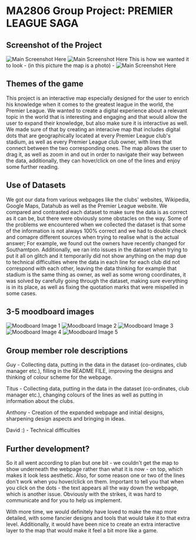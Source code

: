 # MA2806 Group Project: PREMIER LEAGUE SAGA


## Screenshot of the Project

![Main Screenshot Here](https://cdn.glitch.global/405a8439-8094-4d75-9ac0-0579080a864e/Screen%20Shot%202023-03-22%20at%2015.12.29.png?v=1679497982410)
![Main Screenshot Here](https://cdn.glitch.global/20e751ac-f8a2-4fbe-98c6-c08cd8ebf598/Screen%20Shot%202023-03-22%20at%2020.48.32.png?v=1679518136949)
This is how we wanted it to look - (in this picture the map is a photo) -
![Main Screenshot Here](https://cdn.glitch.global/20e751ac-f8a2-4fbe-98c6-c08cd8ebf598/Screenshot%202023-03-22%20at%2020.22.00.png?v=1679518160022)

## Themes of the game

This project is an interactive map especially designed for the user to enrich his knowledge when it comes to the greatest league in the world, the Premier League. We wanted to create a digital experience about a relevant topic in the world that is interesting and engaging and that would allow the user to expand their knowledge, but also make sure it is interactive as well. We made sure of that by creating an interacive map that includes digital dots that are geographically located at every Premier League club's stadium, as well as every Premier League club owner, with lines that connect between the two corresponding ones. The map allows the user to drag it, as well as zoom in and out in order to navigate their way between the data, additionally, they can hover/click on one of the lines and enjoy some further reading.  

## Use of Datasets

We got our data from various webpages like the clubs' websites, Wikipedia, Google Maps, Datahub as well as the Premier League website. We compared and contrasted each dataset to make sure the data is as correct as it can be, but there were obviously some obstacles on the way. Some of the problems we encountered when we collected the dataset is that some of the information is not always 100% correct and we had to double check and comapre different sources when trying to realise what is the actual answer; For example, we found out the owners have recently changed for Southamtpon. Additionally, we ran into issues in the dataset when trying to put it all on glitch and it temporarily did not show anything on the map due to technical difficulties where the data in each line for each club did not correspond with each other, leaving the data thinking for example that stadium is the same thing as owner, as well as some wrong coordinates, it was solved by carefully going through the dataset, making sure everything is in its place, as well as fixing the quotation marks that were mispelled in some cases.

## 3-5 moodboard images

![Moodboard Image 1](https://cdn.glitch.global/405a8439-8094-4d75-9ac0-0579080a864e/Screen%20Shot%202023-03-22%20at%2016.01.38.png?v=1679500923926)
![Moodboard Image 2](https://cdn.glitch.global/405a8439-8094-4d75-9ac0-0579080a864e/Screen%20Shot%202023-03-22%20at%2016.03.06.png?v=1679501006620)
![Moodboard Image 3](https://cdn.glitch.global/405a8439-8094-4d75-9ac0-0579080a864e/Screen%20Shot%202023-03-22%20at%2016.05.59.png?v=1679501184285)
![Moodboard Image 4](https://cdn.glitch.global/405a8439-8094-4d75-9ac0-0579080a864e/Screen%20Shot%202023-03-22%20at%2016.07.59.png?v=1679501351432)
![Moodboard Image 5](https://cdn.glitch.global/405a8439-8094-4d75-9ac0-0579080a864e/Screen%20Shot%202023-03-22%20at%2016.13.09.png?v=1679501607954)

## Group member role descriptions

Guy - Collecting data, putting in the data in the dataset (co-ordinates, club manager etc.), filling in the README FILE, improving the designs and thinking of colour scheme for the webpage.

Titus - Collecting data, putting in the data in the dataset (co-ordinates, club manager etc.), changing colours of the lines as well as putting in information about the clubs.

Anthony - Creation of the expanded webpage and initial designs, sharpening design aspects and bringing in ideas. 

David :) - Technical difficulties 


## Further development?

So it all went according to plan but one bit - we couldn't get the map to show underneath the webpage rather than what it is now - on top, which makes it look less aesthetic. Also, for some reason one or two of the lines don't work when you hover/click on them. Important to tell you that when you click on the dots - the text appears all the way down the webpage, which is another issue. Obviously with the strikes, it was hard to communicate and for you to help us implement.

With more time, we would definitely have loved to make the map more detailed, with some fancier designs and tools that would take it to that extra level. Additionally, it would have been nice to create an extra interactive layer to the map that would make it feel a bit more like a game.  
   